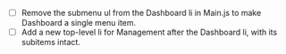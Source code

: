 - [ ] Remove the submenu ul from the Dashboard li in Main.js to make Dashboard a single menu item.
- [ ] Add a new top-level li for Management after the Dashboard li, with its subitems intact.
